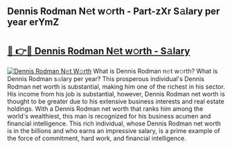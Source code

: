 ## Dennis Rodman N𝚎t w𝚘rth - Part-zXr S𝚊lary per year erYmZ

# <h2><a href="http://gc1ei0.nevu.top/?p=Dennis+Rodman">🔗 👉🔴 Dennis Rodman N𝚎t w𝚘rth - S𝚊lary</a></h2>

[![Dennis Rodman N𝚎t W𝚘rth](https://i.imgur.com/Oavwk0R.jpeg)](http://gc1ei0.nevu.top/?p=Dennis+Rodman)
What is Dennis Rodman n𝚎t w𝚘rth? What is Dennis Rodman s𝚊lary per year?
This prosperous individual's Dennis Rodman net worth is substantial, making him one of the richest in his sector. His income from his job is substantial, however, Dennis Rodman net worth is thought to be greater due to his extensive business interests and real estate holdings. With a Dennis Rodman net worth that ranks him among the world's wealthiest, this man is recognized for his business acumen and financial intelligence. This rich individual, whose Dennis Rodman net worth is in the billions and who earns an impressive salary, is a prime example of the force of commitment, hard work, and financial intelligence.
